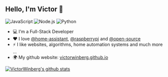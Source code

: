 ## Hello, I'm Victor 👋

![JavaScript](https://img.shields.io/badge/JavaScript-Expert-yellow)
![Node.js](https://img.shields.io/badge/NodeJS-Advanced-green)
![Python](https://img.shields.io/badge/Python-Intermediate-blue)

- 💻 I’m a Full-Stack Developer
- ❤️ I love [@home-assistant](https://github.com/home-assistant), [@raspberrypi](https://github.com/raspberrypi) and [@open-source](https://github.com/open-source)
- ⚡ I like websites, algorithms, home automation systems and much more ...
- 🌍 My github website: [victorwinberg.github.io](https://victorwinberg.github.io/)

[![VictorWinberg's github stats](https://github-readme-stats.vercel.app/api?username=victorwinberg&show_icons=true&count_private=true&include_all_commits=true)](https://github.com/anuraghazra/github-readme-stats)

